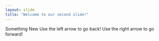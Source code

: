 ```yaml
---
layout: slide
title: "Welcome to our second slide!"
---
```

Something New
Use the left arrow to go back!
Use the right arrow to go forward!

